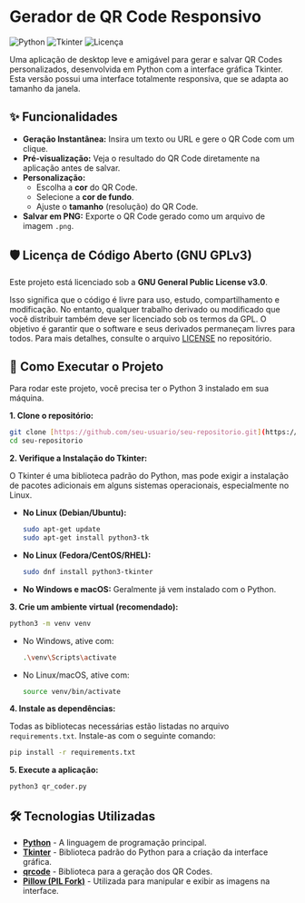 # Gerador de QR Code Responsivo

![Python](https://img.shields.io/badge/Python-3.8%2B-blue.svg)
![Tkinter](https://img.shields.io/badge/UI-Tkinter-orange.svg)
![Licença](https://img.shields.io/badge/License-GPLv3-blue.svg)

Uma aplicação de desktop leve e amigável para gerar e salvar QR Codes personalizados, desenvolvida em Python com a interface gráfica Tkinter. Esta versão possui uma interface totalmente responsiva, que se adapta ao tamanho da janela.

## ✨ Funcionalidades

* **Geração Instantânea:** Insira um texto ou URL e gere o QR Code com um clique.
* **Pré-visualização:** Veja o resultado do QR Code diretamente na aplicação antes de salvar.
* **Personalização:**
    * Escolha a **cor** do QR Code.
    * Selecione a **cor de fundo**.
    * Ajuste o **tamanho** (resolução) do QR Code.
* **Salvar em PNG:** Exporte o QR Code gerado como um arquivo de imagem `.png`.

## 🛡️ Licença de Código Aberto (GNU GPLv3)

Este projeto está licenciado sob a **GNU General Public License v3.0**.

Isso significa que o código é livre para uso, estudo, compartilhamento e modificação. No entanto, qualquer trabalho derivado ou modificado que você distribuir também deve ser licenciado sob os termos da GPL. O objetivo é garantir que o software e seus derivados permaneçam livres para todos. Para mais detalhes, consulte o arquivo [LICENSE](LICENSE) no repositório.

## 🚀 Como Executar o Projeto

Para rodar este projeto, você precisa ter o Python 3 instalado em sua máquina.

**1. Clone o repositório:**

```bash
git clone [https://github.com/seu-usuario/seu-repositorio.git](https://github.com/seu-usuario/seu-repositorio.git)
cd seu-repositorio
```

**2. Verifique a Instalação do Tkinter:**

O Tkinter é uma biblioteca padrão do Python, mas pode exigir a instalação de pacotes adicionais em alguns sistemas operacionais, especialmente no Linux.

* **No Linux (Debian/Ubuntu):**
  ```bash
  sudo apt-get update
  sudo apt-get install python3-tk
  ```
* **No Linux (Fedora/CentOS/RHEL):**
  ```bash
  sudo dnf install python3-tkinter
  ```
* **No Windows e macOS:** Geralmente já vem instalado com o Python.

**3. Crie um ambiente virtual (recomendado):**

```bash
python3 -m venv venv
```

* No Windows, ative com:
    ```bash
    .\venv\Scripts\activate
    ```
* No Linux/macOS, ative com:
    ```bash
    source venv/bin/activate
    ```

**4. Instale as dependências:**

Todas as bibliotecas necessárias estão listadas no arquivo `requirements.txt`. Instale-as com o seguinte comando:

```bash
pip install -r requirements.txt
```

**5. Execute a aplicação:**

```bash
python3 qr_coder.py
```

## 🛠️ Tecnologias Utilizadas

* **[Python](https://www.python.org/)** - A linguagem de programação principal.
* **[Tkinter](https://docs.python.org/3/library/tkinter.html)** - Biblioteca padrão do Python para a criação da interface gráfica.
* **[qrcode](https://pypi.org/project/qrcode/)** - Biblioteca para a geração dos QR Codes.
* **[Pillow (PIL Fork)](https://pypi.org/project/Pillow/)** - Utilizada para manipular e exibir as imagens na interface.
